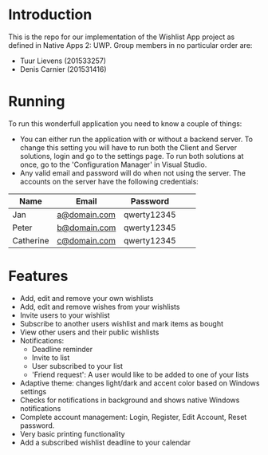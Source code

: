 # Introduction
This is the repo for our implementation of the Wishlist App project as defined in Native Apps 2: UWP. Group members in no particular order are:
* Tuur Lievens (201533257)
* Denis Carnier (201531416)

# Running
To run this wonderfull application you need to know a couple of things:
- You can either run the application with or without a backend server. To change this setting you will have to run both the Client and Server solutions, login and go to the settings page. To run both solutions at once, go to the 'Configuration Manager' in Visual Studio.
- Any valid email and password will do when not using the server. The accounts on the server have the following credentials:

| Name      | Email        | Password    |   |   |
|-----------|--------------|-------------|---|---|
| Jan       | a@domain.com | qwerty12345 |   |   |
| Peter     | b@domain.com | qwerty12345 |   |   |
| Catherine | c@domain.com | qwerty12345 |   |   |

# Features

- Add, edit and remove your own wishlists
- Add, edit and remove wishes from your wishlists
- Invite users to your wishlist
- Subscribe to another users wishlist and mark items as bought
- View other users and their public wishlists
- Notifications:
    - Deadline reminder
    - Invite to list
    - User subscribed to your list
    - 'Friend request': A user would like to be added to one of your lists    
- Adaptive theme: changes light/dark and accent color based on Windows settings
- Checks for notifications in background and shows native Windows notifications
- Complete account management: Login, Register, Edit Account, Reset password.
- Very basic printing functionality
- Add a subscribed wishlist deadline to your calendar
